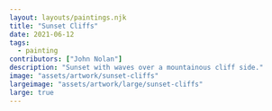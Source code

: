 ```yaml
---
layout: layouts/paintings.njk
title: "Sunset Cliffs"
date: 2021-06-12
tags: 
  - painting
contributors: ["John Nolan"]
description: "Sunset with waves over a mountainous cliff side."
image: "assets/artwork/sunset-cliffs"
largeimage: "assets/artwork/large/sunset-cliffs"
large: true
---
```

